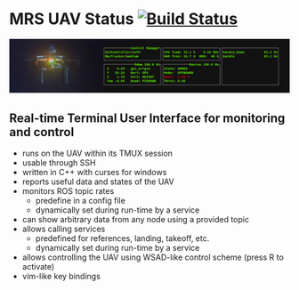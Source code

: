 # MRS UAV Status [![Build Status](https://travis-ci.com/ctu-mrs/mrs_uav_status.svg?branch=master)](https://travis-ci.com/ctu-mrs/mrs_uav_status)

![](.fig/thumbnail.jpg)

## Real-time Terminal User Interface for monitoring and control

* runs on the UAV within its TMUX session
* usable through SSH
* written in C++ with curses for windows
* reports useful data and states of the UAV
* monitors ROS topic rates
  * predefine in a config file
  * dynamically set during run-time by a service
* can show arbitrary data from any node using a provided topic
* allows calling services
  * predefined for references, landing, takeoff, etc.
  * dynamically set during run-time by a service
* allows controlling the UAV using WSAD-like control scheme (press <shift>R to activate)
* vim-like key bindings
